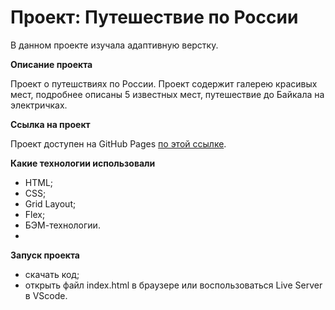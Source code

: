 # Проект: Путешествие по России

В данном проекте изучала адаптивную верстку.

**Описание проекта**

Проект о путешствиях по России.
Проект содержит галерею красивых мест, подробнее описаны 5 известных мест, путешествие до Байкала на электричках.

**Ссылка на проект**

Проект доступен на GitHub Pages [по этой ссылке](https://kepova.github.io/russian-travel/).

**Какие технологии использовали**

* HTML;
* CSS;
* Grid Layout;
* Flex;
* БЭМ-технологии.
* 
**Запуск проекта**

- скачать код;
- открыть файл index.html в браузере или воспользоваться Live Server в VScode.

